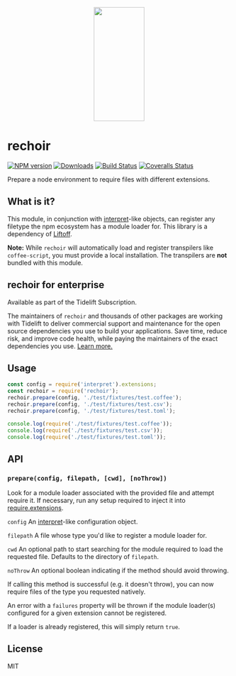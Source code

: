 <p align="center">
  <a href="http://gulpjs.com">
    <img height="257" width="114" src="https://raw.githubusercontent.com/gulpjs/artwork/master/gulp-2x.png">
  </a>
</p>

# rechoir

[![NPM version][npm-image]][npm-url] [![Downloads][downloads-image]][npm-url] [![Build Status][ci-image]][ci-url] [![Coveralls Status][coveralls-image]][coveralls-url]

Prepare a node environment to require files with different extensions.

## What is it?

This module, in conjunction with [interpret]-like objects, can register any filetype the npm ecosystem has a module loader for. This library is a dependency of [Liftoff].

**Note:** While `rechoir` will automatically load and register transpilers like `coffee-script`, you must provide a local installation. The transpilers are **not** bundled with this module.

## rechoir for enterprise

Available as part of the Tidelift Subscription.

The maintainers of `rechoir` and thousands of other packages are working with Tidelift to deliver commercial support and maintenance for the open source dependencies you use to build your applications. Save time, reduce risk, and improve code health, while paying the maintainers of the exact dependencies you use. [Learn more.][tidelift-url]

## Usage

```js
const config = require('interpret').extensions;
const rechoir = require('rechoir');
rechoir.prepare(config, './test/fixtures/test.coffee');
rechoir.prepare(config, './test/fixtures/test.csv');
rechoir.prepare(config, './test/fixtures/test.toml');

console.log(require('./test/fixtures/test.coffee'));
console.log(require('./test/fixtures/test.csv'));
console.log(require('./test/fixtures/test.toml'));
```

## API

### `prepare(config, filepath, [cwd], [noThrow])`

Look for a module loader associated with the provided file and attempt require it. If necessary, run any setup required to inject it into [require.extensions].

`config` An [interpret]-like configuration object.

`filepath` A file whose type you'd like to register a module loader for.

`cwd` An optional path to start searching for the module required to load the requested file. Defaults to the directory of `filepath`.

`noThrow` An optional boolean indicating if the method should avoid throwing.

If calling this method is successful (e.g. it doesn't throw), you can now require files of the type you requested natively.

An error with a `failures` property will be thrown if the module loader(s) configured for a given extension cannot be registered.

If a loader is already registered, this will simply return `true`.

## License

MIT

<!-- prettier-ignore-start -->
[interpret]: https://github.com/gulpjs/interpret
[require.extensions]: https://nodejs.org/api/modules.html#modules_require_extensions
[liftoff]: https://github.com/js-cli/js-liftoff
[downloads-image]: https://img.shields.io/npm/dm/rechoir.svg?style=flat-square
[npm-url]: https://www.npmjs.com/package/rechoir
[npm-image]: https://img.shields.io/npm/v/rechoir.svg?style=flat-square
[ci-url]: https://github.com/gulpjs/rechoir/actions?query=workflow:dev
[ci-image]: https://img.shields.io/github/workflow/status/gulpjs/rechoir/dev?style=flat-square
[coveralls-url]: https://coveralls.io/r/gulpjs/rechoir
[coveralls-image]: https://img.shields.io/coveralls/gulpjs/rechoir/master.svg
[tidelift-url]: https://tidelift.com/subscription/pkg/npm-rechoir?utm_source=npm-rechoir&utm_medium=referral&utm_campaign=enterprise&utm_term=repo
<!-- prettier-ignore-end -->

